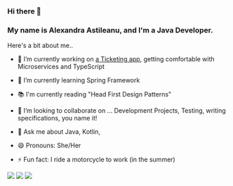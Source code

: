 ### Hi there 👋 
### My name is Alexandra Astileanu, and I'm a Java Developer.



Here's a bit about me.. 

- 🔭 I’m currently working on [a Ticketing app](https://github.com/astileanua1141/ticketing-app), getting comfortable with Microservices and TypeScript
- 🌱 I’m currently learning Spring Framework
- :books: I'm currently reading "Head First Design Patterns"
- 👯 I’m looking to collaborate on ... Development Projects, Testing, writing specifications, you name it!
- 💬 Ask me about Java, Kotlin, 

- 😄 Pronouns: She/Her
- ⚡ Fun fact: I ride a motorcycle to work (in the summer)


<div>
  <a href="https://www.npmjs.com/package/@alex-asti-demo-org/common"><img src="https://img.shields.io/badge/%40alex--asti--demo--org%2Fcommon-npm.js-red"/></a>
     <img src="https://img.shields.io/npm/v/@alex-asti-demo-org/common"/> 
     <img src="https://img.shields.io/npm/types/@alex-asti-demo-org/common">
</div>
